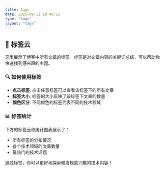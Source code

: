 ```yaml
---
title: tags
date: 2025-09-11 10:48:11
type: "tags"
layout: "tags"
---
```


## 📌 标签云

这里展示了博客中所有文章的标签。标签是对文章内容的关键词总结，可以帮助你快速找到感兴趣的主题。

### 🔍 如何使用标签

- **点击标签**: 点击任意标签可以查看该标签下的所有文章
- **标签大小**: 标签的大小反映了该标签下文章的数量
- **颜色区分**: 不同颜色的标签代表不同的技术领域

### 📊 标签统计

下方的标签云和统计图表展示了：
- 所有标签的分布情况
- 各个技术领域的文章数量
- 最热门的技术话题

通过标签，你可以更好地探索和发现感兴趣的技术内容！
